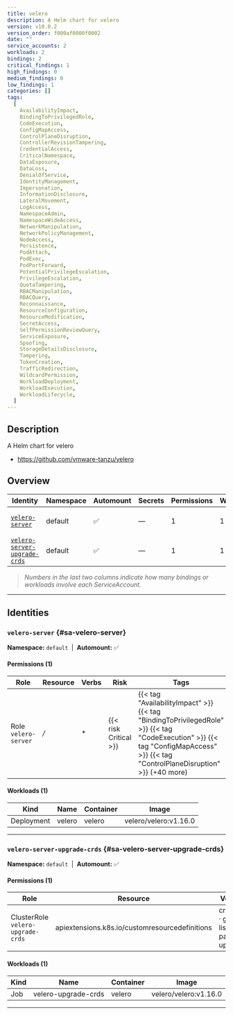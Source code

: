 ```yaml
---
title: velero
description: A Helm chart for velero
version: v10.0.2
version_order: f000af0000f0002
date: ""
service_accounts: 2
workloads: 2
bindings: 2
critical_findings: 1
high_findings: 0
medium_findings: 0
low_findings: 1
categories: []
tags:
  [
    AvailabilityImpact,
    BindingToPrivilegedRole,
    CodeExecution,
    ConfigMapAccess,
    ControlPlaneDisruption,
    ControllerRevisionTampering,
    CredentialAccess,
    CriticalNamespace,
    DataExposure,
    DataLoss,
    DenialOfService,
    IdentityManagement,
    Impersonation,
    InformationDisclosure,
    LateralMovement,
    LogAccess,
    NamespaceAdmin,
    NamespaceWideAccess,
    NetworkManipulation,
    NetworkPolicyManagement,
    NodeAccess,
    Persistence,
    PodAttach,
    PodExec,
    PodPortForward,
    PotentialPrivilegeEscalation,
    PrivilegeEscalation,
    QuotaTampering,
    RBACManipulation,
    RBACQuery,
    Reconnaissance,
    ResourceConfiguration,
    ResourceModification,
    SecretAccess,
    SelfPermissionReviewQuery,
    ServiceExposure,
    Spoofing,
    StorageDetailsDisclosure,
    Tampering,
    TokenCreation,
    TrafficRedirection,
    WildcardPermission,
    WorkloadDeployment,
    WorkloadExecution,
    WorkloadLifecycle,
  ]
---
```


## Description

A Helm chart for velero

- https://github.com/vmware-tanzu/velero

## Overview

| Identity                                                       | Namespace | Automount | Secrets | Permissions | Workloads | Risk                    |
| -------------------------------------------------------------- | --------- | --------- | ------- | ----------- | --------- | ----------------------- |
| [`velero-server`](#sa-velero-server)                           | default   | ✅        | —       | 1           | 1         | {{< risk "Critical" >}} |
| [`velero-server-upgrade-crds`](#sa-velero-server-upgrade-crds) | default   | ✅        | —       | 1           | 1         | {{< risk "Low" >}}      |

> _Numbers in the last two columns indicate how many bindings or workloads involve each ServiceAccount._

---

## Identities

### `velero-server` {#sa-velero-server}

**Namespace:** `default` &nbsp;|&nbsp; **Automount:** ✅

#### Permissions (1)

| Role                 | Resource | Verbs | Risk                  | Tags                                                                                                                                                                             |
| -------------------- | -------- | ----- | --------------------- | -------------------------------------------------------------------------------------------------------------------------------------------------------------------------------- |
| Role `velero-server` | _/_      | \*    | {{< risk Critical >}} | {{< tag "AvailabilityImpact" >}} {{< tag "BindingToPrivilegedRole" >}} {{< tag "CodeExecution" >}} {{< tag "ConfigMapAccess" >}} {{< tag "ControlPlaneDisruption" >}} (+40 more) |

#### Workloads (1)

| Kind       | Name   | Container | Image                 |
| ---------- | ------ | --------- | --------------------- |
| Deployment | velero | velero    | velero/velero:v1.16.0 |

---

### `velero-server-upgrade-crds` {#sa-velero-server-upgrade-crds}

**Namespace:** `default` &nbsp;|&nbsp; **Automount:** ✅

#### Permissions (1)

| Role                              | Resource                                       | Verbs                                | Risk             | Tags |
| --------------------------------- | ---------------------------------------------- | ------------------------------------ | ---------------- | ---- |
| ClusterRole `velero-upgrade-crds` | apiextensions.k8s.io/customresourcedefinitions | create · get · list · patch · update | {{< risk Low >}} |      |

#### Workloads (1)

| Kind | Name                | Container | Image                 |
| ---- | ------------------- | --------- | --------------------- |
| Job  | velero-upgrade-crds | velero    | velero/velero:v1.16.0 |

---

